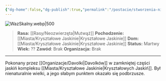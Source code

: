 ```yaml
---
{"dg-home":false,"dg-publish":true,"permalink":"/postacie/stworzenia-nierozumne/waz-skalny/","dgPassFrontmatter":true}
---
```


![WazSkalny.webp|500](/img/user/Vault/Grafiki/Stworzenia%20nierozumne/WazSkalny.webp)

> **Rasa:** [[Rasy/Neozwierzęta\|Mutwąż]]
> **Pochodzenie:** [[Miasta/Kryształowe Jaskinie\|Kryształowe Jaskinie]]
> **Dom:** [[Miasta/Kryształowe Jaskinie\|Kryształowe Jaskinie]]
> **Status:** Martwy
> **Wiek:** ??
> **Zawód**: Brak
> **Organizacja:** Brak

---

Pokonany przez [[Organizacje/Davolki\|Davolków]] w zamkniętej części jaskiń kompleksu [[Miasta/Kryształowe Jaskinie\|Kryształowych Jaskiń]]. Był nienaturalnie wielki, a jego słabym punktem okazało się podbrzusze.